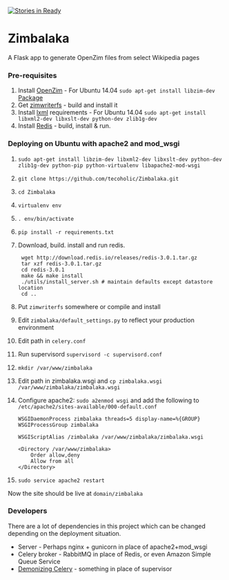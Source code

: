 [![Stories in Ready](https://badge.waffle.io/tecoholic/Zimbalaka.png?label=ready&title=Ready)](https://waffle.io/tecoholic/Zimbalaka)
# Zimbalaka






A Flask app to generate OpenZim files from select Wikipedia pages

### Pre-requisites

1. Install [OpenZim](http://www.openzim.org/wiki/OpenZIM) - For Ubuntu 14.04 `sudo apt-get install libzim-dev` [Package](http://packages.ubuntu.com/trusty/libzim-dev)
2. Get [zimwriterfs](http://sourceforge.net/p/kiwix/other/ci/master/tree/zimwriterfs/) - build and install it
3. Install [lxml](http://lxml.de/installation.html) requirements - For Ubuntu 14.04 `sudo apt-get install libxml2-dev libxslt-dev python-dev zlib1g-dev`
4. Install [Redis](http://redis.io/download) - build, install & run.

### Deploying on Ubuntu with apache2 and mod_wsgi

1. `sudo apt-get install libzim-dev libxml2-dev libxslt-dev python-dev zlib1g-dev python-pip python-virtualenv libapache2-mod-wsgi`
2. `git clone https://github.com/tecoholic/Zimbalaka.git`
3. `cd Zimbalaka`
4. `virtualenv env`
5. `. env/bin/activate`
6. `pip install -r requirements.txt`
7. Download, build. install and run redis.

        wget http://download.redis.io/releases/redis-3.0.1.tar.gz
        tar xzf redis-3.0.1.tar.gz
        cd redis-3.0.1
        make && make install
        ./utils/install_server.sh # maintain defaults except datastore location
        cd ..

7. Put `zimwriterfs` somewhere or compile and install
8. Edit `zimbalaka/default_settings.py` to reflect your production environment
8. Edit path in `celery.conf`
9. Run supervisord `supervisord -c supervisord.conf`
10. `mkdir /var/www/zimbalaka`
10. Edit path in zimbalaka.wsgi and `cp zimbalaka.wsgi /var/www/zimbalaka/zimbalaka.wsgi`
11. Configure apache2: `sudo a2enmod wsgi` and add the following to `/etc/apache2/sites-available/000-default.conf`

        WSGIDaemonProcess zimbalaka threads=5 display-name=%{GROUP}
        WSGIProcessGroup zimbalaka

        WSGIScriptAlias /zimbalaka /var/www/zimbalaka/zimbalaka.wsgi

        <Directory /var/www/zimbalaka>
            Order allow,deny
            Allow from all
        </Directory>

12. `sudo service apache2 restart`

Now the site should be live at `domain/zimbalaka`

### Developers

There are a lot of dependencies in this project which can be changed depending on the deployment situation.
* Server - Perhaps nginx + gunicorn  in place of apache2+mod_wsgi
* Celery broker - RabbitMQ in place of Redis, or even Amazon Simple Queue Service
* [Demonizing Celery](http://celery.readthedocs.org/en/latest/tutorials/daemonizing.html) - something in place of supervisor

